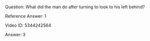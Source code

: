 Question: What did the man do after turning to look to his left behind?

Reference Answer: 1

Video ID: 5344242564

Answer: 3

